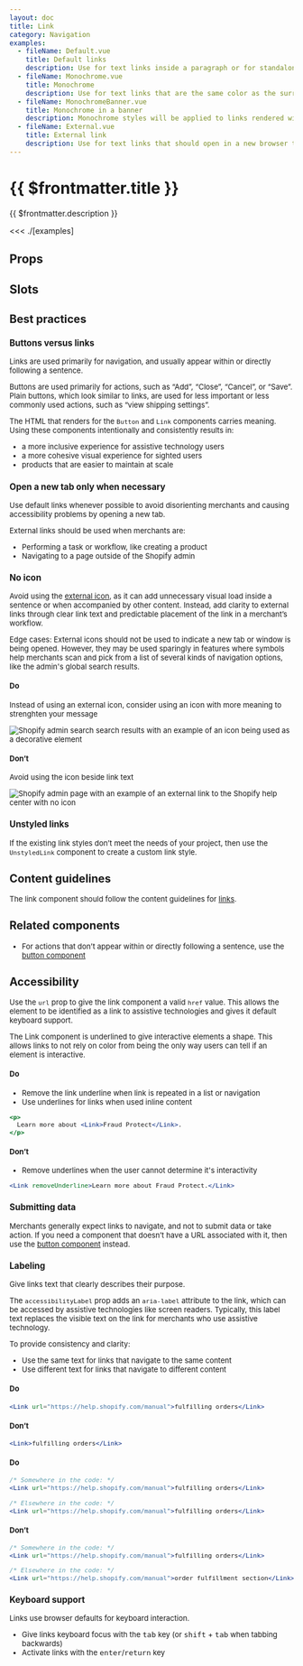 ```yaml
---
layout: doc
title: Link
category: Navigation
examples:
  - fileName: Default.vue
    title: Default links
    description: Use for text links inside a paragraph or for standalone text. Default links open in the same browser tab.
  - fileName: Monochrome.vue
    title: Monochrome
    description: Use for text links that are the same color as the surrounding text.
  - fileName: MonochromeBanner.vue
    title: Monochrome in a banner
    description: Monochrome styles will be applied to links rendered within a `Banner`.
  - fileName: External.vue
    title: External link
    description: Use for text links that should open in a new browser tab (or window, depending on the merchant’s browser settings). Use this only when a default link might disrupt the merchant’s workflow.
---
```


# {{ $frontmatter.title }}

<Lede>

{{ $frontmatter.description }}

</Lede>

<Examples>

<<< ./[examples]

</Examples>

## Props

<PropsTable />

## Slots

<SlotsTable />

<div style="font-size: 0.8125rem">

## Best practices

### Buttons versus links

Links are used primarily for navigation, and usually appear within or directly following a sentence.

Buttons are used primarily for actions, such as “Add”, “Close”, “Cancel”, or “Save”. Plain buttons, which look similar to links, are used for less important or less commonly used actions, such as “view shipping settings”.

The HTML that renders for the `Button` and `Link` components carries meaning. Using these components intentionally and consistently results in:

- a more inclusive experience for assistive technology users
- a more cohesive visual experience for sighted users
- products that are easier to maintain at scale

### Open a new tab only when necessary

Use default links whenever possible to avoid disorienting merchants and causing accessibility problems by opening a new tab.

External links should be used when merchants are:

- Performing a task or workflow, like creating a product
- Navigating to a page outside of the Shopify admin

### No icon

Avoid using the [external icon](/icons?icon=ExternalMinor&q=external), as it can add unnecessary visual load inside a sentence or when accompanied by other content. Instead, add clarity to external links through clear link text and predictable placement of the link in a merchant’s workflow.

Edge cases: External icons should not be used to indicate a new tab or window is being opened. However, they may be used sparingly in features where symbols help merchants scan and pick from a list of several kinds of navigation options, like the admin's global search results.

<DoDont>

#### Do

Instead of using an external icon, consider using an icon with more meaning to strenghten your message

![Shopify admin search search results with an example of an icon being used as a decorative element](https://polaris.shopify.com/_next/image?url=%2Fimages%2Fcomponents%2Fnavigation%2Flink%2Fexternal-link-icon-decorative%402x.png&w=1080&q=75)

#### Don’t

Avoid using the icon beside link text

![Shopify admin page with an example of an external link to the Shopify help center with no icon](https://polaris.shopify.com/_next/image?url=%2Fimages%2Fcomponents%2Fnavigation%2Flink%2Fexternal-link-dont-example%402x.png&w=1080&q=75)

</DoDont>

### Unstyled links

If the existing link styles don’t meet the needs of your project, then use the `UnstyledLink` component to create a custom link style.

## Content guidelines

The link component should follow the content guidelines for [links](https://polaris.shopify.com/content/actionable-language#links).

## Related components

- For actions that don’t appear within or directly following a sentence, use the [button component](https://polaris.shopify.com/components/actions/button)

## Accessibility

Use the `url` prop to give the link component a valid `href` value. This allows the element to be identified as a link to assistive technologies and gives it default keyboard support.

The Link component is underlined to give interactive elements a shape. This allows links to not rely on color from being the only way users can tell if an element is interactive.

<DoDont>

#### Do

- Remove the link underline when link is repeated in a list or navigation
- Use underlines for links when used inline content

```jsx
<p>
  Learn more about <Link>Fraud Protect</Link>.
</p>
```

#### Don’t

- Remove underlines when the user cannot determine it's interactivity

```jsx
<Link removeUnderline>Learn more about Fraud Protect.</Link>
```

</DoDont>

### Submitting data

Merchants generally expect links to navigate, and not to submit data or take action. If you need a component that doesn’t have a URL associated with it, then use the [button component](https://polaris.shopify.com/components/actions/button) instead.

### Labeling

Give links text that clearly describes their purpose.

The `accessibilityLabel` prop adds an `aria-label` attribute to the link, which can be accessed by assistive technologies like screen readers. Typically, this label text replaces the visible text on the link for merchants who use assistive technology.

To provide consistency and clarity:

- Use the same text for links that navigate to the same content
- Use different text for links that navigate to different content

<DoDont>

#### Do

```jsx
<Link url="https://help.shopify.com/manual">fulfilling orders</Link>
```

#### Don’t

```jsx
<Link>fulfilling orders</Link>
```

</DoDont>

<DoDont>

#### Do

```jsx
/* Somewhere in the code: */
<Link url="https://help.shopify.com/manual">fulfilling orders</Link>

/* Elsewhere in the code: */
<Link url="https://help.shopify.com/manual">fulfilling orders</Link>
```

#### Don’t

```jsx
/* Somewhere in the code: */
<Link url="https://help.shopify.com/manual">fulfilling orders</Link>

/* Elsewhere in the code: */
<Link url="https://help.shopify.com/manual">order fulfillment section</Link>
```

</DoDont>

### Keyboard support

Links use browser defaults for keyboard interaction.

- Give links keyboard focus with the <kbd>tab</kbd> key (or <kbd>shift</kbd> + <kbd>tab</kbd> when tabbing backwards)
- Activate links with the <kbd>enter</kbd>/<kbd>return</kbd> key

</div>
